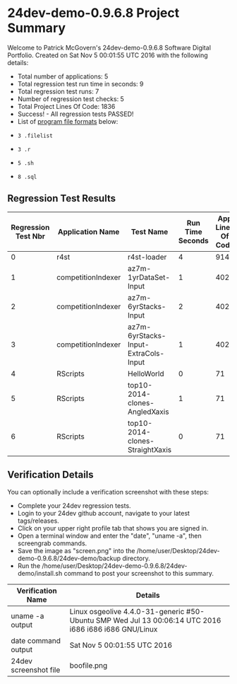 # 24dev-demo-0.9.6.8 Project Summary 
Welcome to Patrick McGovern's 24dev-demo-0.9.6.8 Software Digital Portfolio. Created on Sat Nov  5 00:01:55 UTC 2016 with the following details:
* Total number of applications: 5
* Total regression test run time in seconds: 9 
* Total regression test runs: 7  
* Number of regression test checks: 5
* Total Project Lines Of Code: 1836
* Success! - All regression tests PASSED!
* List of [program file formats](https://en.wikipedia.org/wiki/List_of_file_formats) below: 
*     3 .filelist
*     3 .r
*     5 .sh
*     8 .sql

## Regression Test Results 
Regression Test Nbr|Application Name|Test Name|Run Time Seconds|App Lines Of Code|Pass or Fail
 --- | --- | --- | --- | --- | --- 
0|r4st|r4st-loader|4|914|Pass
1|competitionIndexer|az7m-1yrDataSet-Input|1|402|Pass
2|competitionIndexer|az7m-6yrStacks-Input|2|402|Pass
3|competitionIndexer|az7m-6yrStacks-Input-ExtraCols-Input|1|402|Pass
4|RScripts|HelloWorld|0|71|Pass
5|RScripts|top10-2014-clones-AngledXaxis|1|71|Pass
6|RScripts|top10-2014-clones-StraightXaxis|0|71|Pass

## Verification Details
You can optionally include a verification screenshot with these steps:
* Complete your 24dev regression tests.
* Login to your 24dev github account, navigate to your latest tags/releases. 
* Click on your upper right profile tab that shows you are signed in.
* Open a terminal window and enter the "date",  "uname -a", then screengrab commands.
* Save the image as "screen.png" into the /home/user/Desktop/24dev-demo-0.9.6.8/24dev-demo/backup directory.
* Run the /home/user/Desktop/24dev-demo-0.9.6.8/24dev-demo/install.sh command to post your screenshot to this summary.

Verification Name|Details  
 --- | --- 
uname -a output|Linux osgeolive 4.4.0-31-generic #50-Ubuntu SMP Wed Jul 13 00:06:14 UTC 2016 i686 i686 i686 GNU/Linux
date command output| Sat Nov  5 00:01:55 UTC 2016
24dev screenshot file| boofile.png
